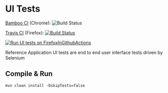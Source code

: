 # UI Tests

[Bamboo CI](https://ci.openmrs.org/browse/REFAPP-UI) (Chrome): ![Build Status](https://ci.openmrs.org/plugins/servlet/wittified/build-status/REFAPP-UI)

[Travis CI](https://travis-ci.org/github/openmrs/openmrs-distro-referenceapplication) (Firefox): [![Build Status](https://travis-ci.org/openmrs/openmrs-distro-referenceapplication.svg?branch=master)](https://travis-ci.org/openmrs/openmrs-distro-referenceapplication/branches)

[![Run UI tests on FirefoxInGithubActions](https://github.com/openmrs/openmrs-distro-referenceapplication/actions/workflows/ci.yml/badge.svg)](https://github.com/openmrs/openmrs-distro-referenceapplication/actions/workflows/ci.yml)

Reference Application UI tests are end to end user interface tests driven by Selenium

## Compile & Run
`mvn clean install -DskipTests=false`